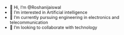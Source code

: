 - 👋 Hi, I’m @Roshanijaiswal
- 👀 I’m interested in Artificial intelligence 
- 🌱 I’m currently pursuing engineering in electronics and telecommunication 
- 💞️ I’m looking to collaborate with technology 


<!---
Roshanijaiswal/Roshanijaiswal is a ✨ special ✨ repository because its `README.md` (this file) appears on your GitHub profile.
You can click the Preview link to take a look at your changes.
--->
